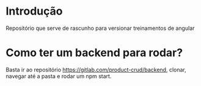 # Introdução
Repositório que serve de rascunho para versionar treinamentos de angular

# Como ter um backend para rodar?
Basta ir ao repositório https://gitlab.com/product-crud/backend, clonar, navegar até a pasta e rodar um npm start.
